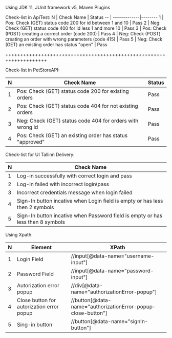 Using JDK 11, JUnit framework v5, Maven Plugins

Check-list in ApiTest:
N | Check Name   | Status
-- | -------------|--------
1 | Pos: Check (GET) status code 200 for id between 1 and 10  | Pass
2 | Neg: Check (GET) status code 400 for id less 1 and more 10     | Pass
3 | Pos: Check (POST) creating a correct order (code 200)    | Pass
4 | Neg: Check (POST) creating  an order with wrong parameters (code 415)     | Pass
5 | Neg: Check (GET)  an existing order has status "open"     | Pass

++++++++++++++++++++++++++++++++++++++++++++++++++++++++++++++++++++

Check-list  in PetStoreAPI:

N | Check Name   | Status
-- | -------------|--------
1 | Pos: Check (GET) status code 200 for existing orders  | Pass
2 | Pos: Check (GET) status code 404 for not existing orders     | Pass
3 | Neg: Check (GET) status code 404 for orders with wrong id     | Pass
4 | Pos: Check (GET)  an existing order has status "approved"     | Pass


Check-list for UI Tallinn Delivery:

N | Check Name   | 
-- | -------------|
1 | Log-in successfully with correct login and pass | 
2 | Log-in failed with incorrect login\pass     | 
3 | Incorrect credentials message when login failed     | 
4 | Sign-In button incative when Login field is empty or has less then 2 symbols    | 
5 | Sign-In button incative when Password field is empty or has less then 8 symbols      | 

Using Xpath:

N | Element   | XPath
-- | -------------|--------
1 | Login Field  | //input[@data-name="username-input"]
2 | Password Field  | //input[@data-name="password-input"]
3 | Autorization error popup | //div[@data-name="authorizationError-popup"]
4 | Close button for autorization error popup | //button[@data-name="authorizationError-popup-close-button"]
5 | Sing-in button | //button[@data-name="signIn-button"]




